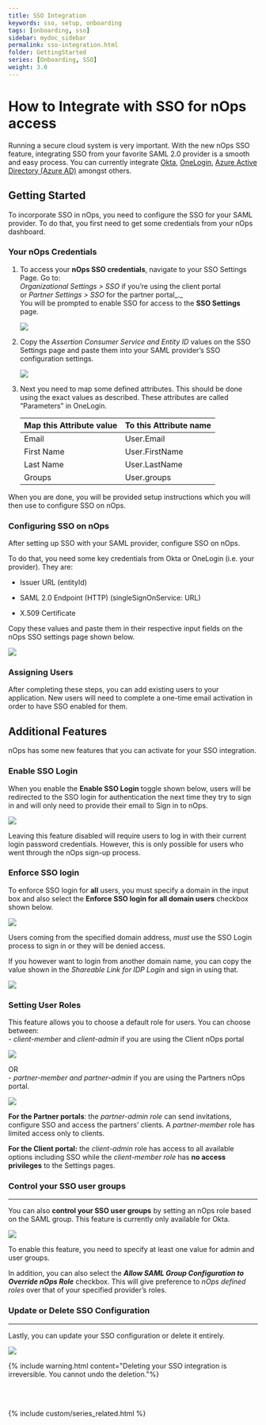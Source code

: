 ```yaml
---
title: SSO Integration
keywords: sso, setup, onboarding
tags: [onboarding, sso]
sidebar: mydoc_sidebar
permalink: sso-integration.html
folder: GettingStarted
series: [Onboarding, SSO]
weight: 3.0
---
```



# How to Integrate with SSO for nOps access #


Running a secure cloud system is very important. With the new nOps SSO feature, integrating SSO from your favorite SAML 2.0 provider is a smooth and easy process. You can currently integrate [Okta](https://www.okta.com/integrate/), [OneLogin](https://www.onelogin.com/product/sso), [Azure Active Directory (Azure AD)](https://docs.microsoft.com/en-us/azure/active-directory/) amongst others.


## Getting Started ##


To incorporate SSO in nOps, you need to configure the SSO for your SAML provider. To do that, you first need to get some credentials from your nOps dashboard.

### Your nOps Credentials ###

1.  To access your **nOps SSO credentials**, navigate to your SSO Settings Page. Go to:  
    _Organizational Settings > SSO_ if you’re using the client portal  
    or _Partner Settings > SSO_ for the partner portal_._  
    You will be prompted to enable SSO for access to the **SSO Settings** page.
    
    ![](https://nops-docs-img.s3.amazonaws.com/gettingstarted/sso-not-enabled.png)
    
2.  Copy the _Assertion Consumer Service and Entity ID_ values on the SSO Settings page and paste them into your SAML provider’s SSO configuration settings.
    
    ![](https://nops-docs-img.s3.amazonaws.com/gettingstarted/sso-integration-details.png)
    
3.  Next you need to map some defined attributes. This should be done using the exact values as described. These attributes are called “Parameters” in OneLogin.
    
    | **Map this Attribute value** | **To this Attribute name** |
    | --- | --- |
    | Email | User.Email |
    | First Name | User.FirstName |
    | Last Name | User.LastName |
    | Groups | User.groups |

When you are done, you will be provided setup instructions which you will then use to configure SSO on nOps.

### Configuring SSO on nOps ###


After setting up SSO with your SAML provider, configure SSO on nOps.

To do that, you need some key credentials from Okta or OneLogin (i.e. your provider). They are:

* Issuer URL (entityId)
    
* SAML 2.0 Endpoint (HTTP) (singleSignOnService: URL)
    
* X.509 Certificate
    

Copy these values and paste them in their respective input fields on the nOps SSO settings page shown below.

![](https://nops-docs-img.s3.amazonaws.com/gettingstarted/sso-details-filled.png)

### Assigning Users ###

After completing these steps, you can add existing users to your application. New users will need to complete a one-time email activation in order to have SSO enabled for them.

## Additional Features ##

nOps has some new features that you can activate for your SSO integration.

### Enable SSO Login ###


When you enable the **Enable SSO Login** toggle shown below, users will be redirected to the SSO login for authentication the next time they try to sign in and will only need to provide their email to Sign in to nOps.

![](https://nops-docs-img.s3.amazonaws.com/gettingstarted/sso-enable-toggle.png)

Leaving this feature disabled will require users to log in with their current login password credentials. However, this is only possible for users who went through the nOps sign-up process.

### Enforce SSO login ###

To enforce SSO login for **all** users, you must specify a domain in the input box and also select the **Enforce SSO login for all domain users** checkbox shown below.

![](https://nops-docs-img.s3.amazonaws.com/gettingstarted/sso-enforce.png)

Users coming from the specified domain address, _must_ use the SSO Login process to sign in or they will be denied access.

If you however want to login from another domain name, you can copy the value shown in the _Shareable Link for IDP Login_ and sign in using that.

![](https://nops-docs-img.s3.amazonaws.com/gettingstarted/sso-shareable.png)

### Setting User Roles ###


This feature allows you to choose a default role for users. You can choose between:  
\- _client-member_ and _client-admin_ if you are using the Client nOps portal

![](https://nops-docs-img.s3.amazonaws.com/gettingstarted/sso-client-role-options.png)

OR  
\- _partner-member and partner-admin_ if you are using the Partners nOps portal.

![](https://nops-docs-img.s3.amazonaws.com/gettingstarted/sso-partner-role-options.png)

**For the Partner portals**: the _partner-admin role_ can send invitations, configure SSO and access the partners’ clients. A _partner-member_ role has limited access only to clients.

**For the Client portal:** the _client-admin_ role has access to all available options including SSO while the _client-member role_ has **no access privileges** to the Settings pages.

### Control your SSO user groups ###
----------------------------

You can also **control your SSO user groups** by ​​setting an nOps role based on the SAML group. This feature is currently only available for Okta.

![](https://nops-docs-img.s3.amazonaws.com/gettingstarted/sso-assign-groups.png)

To enable this feature, you need to specify at least one value for admin and user groups.

In addition, you can also select the **_Allow SAML Group Configuration to Override nOps Role_** checkbox. This will give preference to _nOps defined roles_ over that of your specified provider’s roles.


### Update or Delete SSO Configuration ###
----------------------------------

Lastly, you can update your SSO configuration or delete it entirely.

![](https://nops-docs-img.s3.amazonaws.com/gettingstarted/sso-save-or-delete.png)

{% include warning.html content="Deleting your SSO integration is irreversible. You cannot undo the deletion."%}


<br/><br/>

{% include custom/series_related.html %}